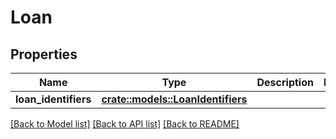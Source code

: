 # Loan

## Properties

Name | Type | Description | Notes
------------ | ------------- | ------------- | -------------
**loan_identifiers** | [**crate::models::LoanIdentifiers**](LoanIdentifiers.md) |  | 

[[Back to Model list]](../README.md#documentation-for-models) [[Back to API list]](../README.md#documentation-for-api-endpoints) [[Back to README]](../README.md)


